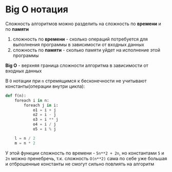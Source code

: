 # Big O нотация

Сложность алгоритмов можно разделить на сложность по **времени** и по **памяти**

1. сложность по **времени** - сколько операций потребуется для выполнения программы в зависимости от входных данных
2. сложность по **памяти** - сколько памяти уйдет на исполнение этой программы

**Big O** - верхняя граница сложности алгоритма в зависимости от входных данных

В `O` нотации при `n` стремящимся к бесконечности не учитывают константы(операции внутри цикла):

```python
def f(n):
	foreach i in n:
		foreach j in i:
			o1 = i + j
			o2 = i - j
			o3 = i ** j
			o4 = i / j
			o5 = i % j

	l = n / 2
	m = n * 2
```

У этой функции сложность по времени - `5n**2 + 2n`, но константами `5` и `2n` можно пренебречь, т.к. сложность `O(n**2)` сама по себе уже большая и отброшенные константы не смогут сильно повлиять на алгоритм
